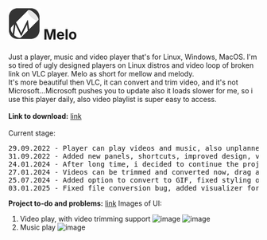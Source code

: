 # <img src="src/set/melo_logo/logo128.png" height="64px" width="auto"> Melo
Just a player, music and video player that's for Linux, Windows, MacOS. I'm so tired of ugly designed players on Linux distros and video loop of broken link on VLC player. 
Melo as short for mellow and melody.</br>It's more beautiful then VLC, it can convert and trim video, and it's not Microsoft...Microsoft pushes you to update also it loads slower for me, so i use this player daily, also video playlist is super easy to access.</br></br>
**Link to download:** <a href="https://github.com/banekondic1996/Melo/releases/tag/development">link</a></br></br>
Current stage:
<pre>
29.09.2022 - Player can play videos and music, also unplanned added functionlity to view images is being worked on. Dark mode is working
31.09.2022 - Added new panels, shortcuts, improved design, video/audio playlist seperation, unpause menu built, image zoom slider added
24.01.2024 - After long time, i decided to continue the project. App is now running using NW.js
27.01.2024 - Videos can be trimmed and converted now, drag and drop works, responsive design is added, update button added (not final), context menu added
25.07.2024 - Added option to convert to GIF, fixed styling of menus, fixed video triming bug, fixed conversion from .avi to .mp4, new alert message style, fixed loading files from folder, fixed sound icon, created   installer
03.01.2025 - Fixed file conversion bug, added visualizer for audio, fixed bug on Linux version, added save playlist and load playlist, code rework
</pre>

**Project to-do and problems:** <a href="https://github.com/users/banekondic1996/projects/5/views/2">link</a>
Images of UI:
1. Video play, with video trimming support
![image](https://github.com/banekondic1996/Melo/assets/22860264/8440a346-a98b-475e-baeb-f9cbc41fb9b3)
![image](https://github.com/banekondic1996/Melo/assets/22860264/23640013-c79b-4483-9d06-8584f75f881d)
2. Music play
![image](https://github.com/banekondic1996/Melo/assets/22860264/7f21765e-959b-4773-be2f-dd6e45e1effd)

